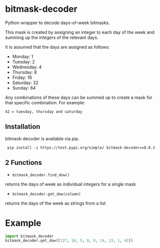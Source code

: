 # bitmask-decoder

Python wrapper to decode days-of-week bitmasks.

This mask is created by assigning an integer to each day of the week and summing up the integers of the relevant days.

It is assumed that the days are assigned as follows:

- Monday: 1
- Tuesday: 2
- Wednesday: 4
- Thursday: 8
- Friday: 16
- Saturday: 32
- Sunday: 64

Any combinations of these days can be summed up to create a mask for that specific combination. For example:

`42 = tuesday, thursday and saturday`

## Installation
bitmask-decoder is available via pip.

` pip install -i https://test.pypi.org/simple/ bitmask-decoder==0.0.2`

## 2 Functions
- `bitmask_decoder.find_dow()`

returns the days of week as individual integers for a single mask

- `bitmask_decoder.get_dow(column)`

returns the days of the week as strings from a list

# Example

```python
import bitmask_decoder
bitmask_decoder.get_dow([127, 16, 5, 9, 8, 14, 13, 1, 42])
```

